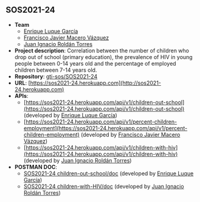 ## SOS2021-24

- **Team**
  - [Enrique Luque García](https://github.com/enrike7lg)
  - [Francisco Javier Macero Vázquez](https://github.com/framacvaz)
  - [Juan Ignacio Roldán Torres](https://github.com/juaroltor)
- **Project description**: Correlation between the number of children who drop out of school (primary education), the prevalence of HIV in young people between 0-14 years old and the percentage of employed children between 7-14 years old.
- **Repository**: [gti-sos/SOS2021-24](https://github.com/gti-sos/SOS2021-24)
- **URL**: [https://sos2021-24.herokuapp.com](http://sos2021-24.herokuapp.com)
- **APIs**:
    - [https://sos2021-24.herokuapp.com/api/v1/children-out-school](https://sos2021-24.herokuapp.com/api/v1/children-out-school) (developed by [Enrique Luque García](https://github.com/enrike7lg))
    - [https://sos2021-24.herokuapp.com/api/v1/percent-children-employment](https://sos2021-24.herokuapp.com/api/v1/percent-children-employment) (developed by [Francisco Javier Macero Vázquez](https://github.com/framacvaz))
    - [https://sos2021-24.herokuapp.com/api/v1/children-with-hiv](https://sos2021-24.herokuapp.com/api/v1/children-with-hiv) (developed by [Juan Ignacio Roldán Torres](https://github.com/juaroltor))
- **POSTMAN DOC**:
    -  [SOS2021-24 children-out-school/doc](https://documenter.getpostman.com/view/14937153/TzJoDfw2) (developed by [Enrique Luque García](https://github.com/enrike7lg))
    -  [SOS2021-24 children-with-HIV/doc](https://documenter.getpostman.com/view/14966687/TzJoF1dY) (developed by [Juan Ignacio Roldán Torres](https://github.com/juaroltor))

   
